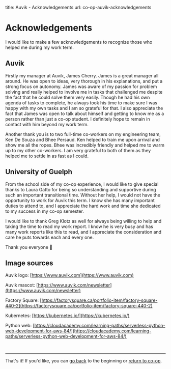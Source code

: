 title: Auvik - Acknowledgements
url: co-op-auvik-acknowledgements

<h1 class="u-lead center">Acknowledgements</h1>

I would like to make a few acknowledgements to recognize those who helped me during my work term.

<h2 class="u-sublead">Auvik</h2>

Firstly my manager at Auvik, James Cherry. James is a great manager all around. He was open to ideas, very thorough in his explanations, and put a strong focus on autonomy. James was aware of my passion for problem solving and really helped to involve me in tasks that challenged me despite the fact that he could solve them very easily. Though he had his own agenda of tasks to complete, he always took his time to make sure I was happy with my own tasks and I am so grateful for that. I also appreciate the fact that James was open to talk about himself and getting to know me as a person rather than just a co-op student. I definitely hope to remain in contact with him beyond my work term.

Another thank you is to two full-time co-workers on my engineering team, Ken De Souza and Bhee Persaud. Ken helped to train me upon arrival and show me all the ropes. Bhee was incredibly friendly and helped me to warm up to my other co-workers. I am very grateful to both of them as they helped me to settle in as fast as I could.

<h2 class="u-sublead">University of Guelph</h2>

From the school side of my co-op experience, I would like to give special thanks to Laura Gatto for being so understanding and supportive during such an important transitional time. Without her help, I would not have the opportunity to work for Auvik this term. I know she has many important duties to attend to, and I appreciate the hard work and time she dedicated to my success in my co-op semester.

I would like to thank Greg Klotz as well for always being willing to help and taking the time to read my work report. I know he is very busy and has many work reports like this to read, and I appreciate the consideration and care he puts towards each and every one.

Thank you everyone 🙂

<h2 class="u-sublead">Image sources</h2>

Auvik logo: [https://www.auvik.com](https://www.auvik.com)

Auvik mascot: [https://www.auvik.com/newsletter](https://www.auvik.com/newsletter)

Factory Square: [https://factorysquare.ca/portfolio-item/factory-square-440-2](https://factorysquare.ca/portfolio-item/factory-square-440-2)

Kubernetes: [https://kubernetes.io/](https://kubernetes.io/)

Python web: [https://cloudacademy.com/learning-paths/serverless-python-web-development-for-aws-84/](https://cloudacademy.com/learning-paths/serverless-python-web-development-for-aws-84/)

<br>
<hr>

<div style="float: left;">
  That's it! If you'd like, you can
  <a href="{{ site_url}}/co-op/auvik/about-the-employer">go back</a> to the beginning or
  <a href="{{ site_url}}/co-op">return to co-op</a>.
</div>
